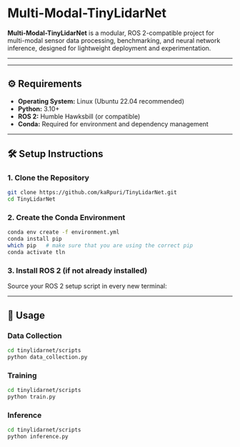 # Multi-Modal-TinyLidarNet

**Multi-Modal-TinyLidarNet** is a modular, ROS 2-compatible project for multi-modal sensor data processing, benchmarking, and neural network inference, designed for lightweight deployment and experimentation. 

---


---

## ⚙️ Requirements

- **Operating System:** Linux (Ubuntu 22.04 recommended)  
- **Python:** 3.10+  
- **ROS 2:** Humble Hawksbill (or compatible)  
- **Conda:** Required for environment and dependency management  

---

## 🛠️ Setup Instructions

### 1. Clone the Repository

```bash
git clone https://github.com/kaRpuri/TinyLidarNet.git
cd TinyLidarNet
```

### 2. Create the Conda Environment

```bash
conda env create -f environment.yml
conda install pip
which pip   # make sure that you are using the correct pip
conda activate tln
```

### 3. Install ROS 2 (if not already installed)


Source your ROS 2 setup script in every new terminal:


---

## 🚀 Usage

### Data Collection

```bash
cd tinylidarnet/scripts
python data_collection.py
```

### Training

```bash
cd tinylidarnet/scripts
python train.py
```

### Inference

```bash
cd tinylidarnet/scripts
python inference.py
```





